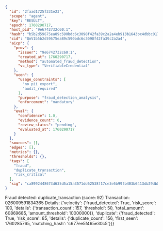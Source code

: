 ```json
{
  "id": "2faad1725f331e23",
  "scope": "agent",
  "key": "RESULT",
  "epoch": 1760290717,
  "host_pid": "9e6742732c60:1",
  "hash": "b5b2d59675ea89c590bdc6c3098f42fa39c2a2a4eb913b1643bc4dbbc0171c2f",
  "cid": "QmV1b5b2d59675ea89c590bdc6c3098f42fa39c2a2a4",
  "aicp": {
    "prov": {
      "issuer": "9e6742732c60:1",
      "created_at": 1760290717,
      "method": "automated_fraud_detection",
      "vc_type": "VerifiableCredential"
    },
    "ucon": {
      "usage_constraints": [
        "no_pii_export",
        "audit_required"
      ],
      "purpose": "fraud_detection_analysis",
      "enforcement": "mandatory"
    },
    "eval": {
      "confidence": 1.0,
      "evidence_count": 0,
      "review_status": "pending",
      "evaluated_at": 1760290717
    }
  },
  "sources": [],
  "edges": [],
  "metrics": {},
  "thresholds": {},
  "tags": [
    "fraud",
    "duplicate_transaction",
    "risk_critical"
  ],
  "sig": "ca8992448673d635d5a15a3571dd62538f17ce3e5b99fb403b6413db29db8cc8"
}
```

Fraud detected: duplicate_transaction (score: 92)
Transaction: 026009591834365
Details: {'velocity': {'fraud_detected': True, 'risk_score': 100, 'details': {'transaction_count': 157, 'threshold': 50, 'total_amount': 60869685, 'amount_threshold': 10000000}}, 'duplicate': {'fraud_detected': True, 'risk_score': 85, 'details': {'duplicate_count': 156, 'first_seen': 1760285765, 'matching_hash': 'c677ee5f465e30c5'}}}